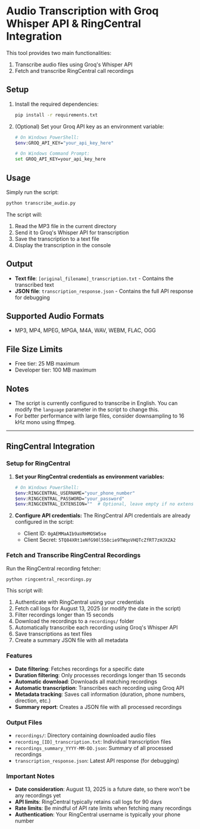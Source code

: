 # Audio Transcription with Groq Whisper API & RingCentral Integration

This tool provides two main functionalities:
1. Transcribe audio files using Groq's Whisper API
2. Fetch and transcribe RingCentral call recordings

## Setup

1. Install the required dependencies:
   ```bash
   pip install -r requirements.txt
   ```

2. (Optional) Set your Groq API key as an environment variable:
   ```bash
   # On Windows PowerShell:
   $env:GROQ_API_KEY="your_api_key_here"
   
   # On Windows Command Prompt:
   set GROQ_API_KEY=your_api_key_here
   ```

## Usage

Simply run the script:
```bash
python transcribe_audio.py
```

The script will:
1. Read the MP3 file in the current directory
2. Send it to Groq's Whisper API for transcription
3. Save the transcription to a text file
4. Display the transcription in the console

## Output

- **Text file**: `[original_filename]_transcription.txt` - Contains the transcribed text
- **JSON file**: `transcription_response.json` - Contains the full API response for debugging

## Supported Audio Formats

- MP3, MP4, MPEG, MPGA, M4A, WAV, WEBM, FLAC, OGG

## File Size Limits

- Free tier: 25 MB maximum
- Developer tier: 100 MB maximum

## Notes

- The script is currently configured to transcribe in English. You can modify the `language` parameter in the script to change this.
- For better performance with large files, consider downsampling to 16 kHz mono using ffmpeg.

---

## RingCentral Integration

### Setup for RingCentral

1. **Set your RingCentral credentials as environment variables:**
   ```bash
   # On Windows PowerShell:
   $env:RINGCENTRAL_USERNAME="your_phone_number"
   $env:RINGCENTRAL_PASSWORD="your_password"
   $env:RINGCENTRAL_EXTENSION=""  # Optional, leave empty if no extension
   ```

2. **Configure API credentials:**
   The RingCentral API credentials are already configured in the script:
   - Client ID: `0gAEMMaAIb9aVRHMOSW5se`
   - Client Secret: `5TQ84XRt1eNfG90l558cie9TWqoVHQTcZfRT7zHJXZA2`

### Fetch and Transcribe RingCentral Recordings

Run the RingCentral recording fetcher:
```bash
python ringcentral_recordings.py
```

This script will:
1. Authenticate with RingCentral using your credentials
2. Fetch call logs for August 13, 2025 (or modify the date in the script)
3. Filter recordings longer than 15 seconds
4. Download the recordings to a `recordings/` folder
5. Automatically transcribe each recording using Groq's Whisper API
6. Save transcriptions as text files
7. Create a summary JSON file with all metadata

### Features

- **Date filtering**: Fetches recordings for a specific date
- **Duration filtering**: Only processes recordings longer than 15 seconds
- **Automatic download**: Downloads all matching recordings
- **Automatic transcription**: Transcribes each recording using Groq API
- **Metadata tracking**: Saves call information (duration, phone numbers, direction, etc.)
- **Summary report**: Creates a JSON file with all processed recordings

### Output Files

- `recordings/`: Directory containing downloaded audio files
- `recording_[ID]_transcription.txt`: Individual transcription files
- `recordings_summary_YYYY-MM-DD.json`: Summary of all processed recordings
- `transcription_response.json`: Latest API response (for debugging)

### Important Notes

- **Date consideration**: August 13, 2025 is a future date, so there won't be any recordings yet
- **API limits**: RingCentral typically retains call logs for 90 days
- **Rate limits**: Be mindful of API rate limits when fetching many recordings
- **Authentication**: Your RingCentral username is typically your phone number
